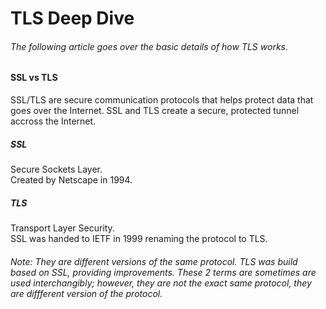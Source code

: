 # TLS Deep Dive

###### The following article goes over the basic details of how TLS works.

#### SSL vs TLS

SSL/TLS are secure communication protocols that helps protect data that goes over the Internet. SSL and TLS create a secure, protected tunnel accross the Internet.

##### SSL

Secure Sockets Layer.  
Created by Netscape in 1994.

##### TLS

Transport Layer Security.  
SSL was handed to IETF in 1999 renaming the protocol to TLS.  

###### Note: They are different versions of the same protocol. TLS was build based on SSL, providing improvements. These 2 terms are sometimes are used interchangibly; however, they are not the exact same protocol, they are diffferent version of the protocol.